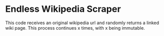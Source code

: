 # Endless Wikipedia Scraper
This code receives an original wikipedia url and randomly returns a linked wiki page. This process continues x times, with x being immutable. 
